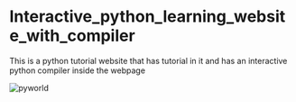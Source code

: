 # Interactive_python_learning_website_with_compiler
This is a python tutorial website that has tutorial in it and has an interactive python compiler inside the webpage

![pyworld](https://user-images.githubusercontent.com/57107143/137545597-f561f894-90d6-466f-a4b2-730382ddb361.png)
